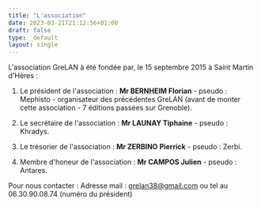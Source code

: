 ```yaml
---
title: "L'association"
date: 2023-03-21T21:12:56+01:00
draft: false
type: _default
layout: single
---
```


L'association GreLAN à été fondée par, le 15 septembre 2015 à Saint Martin d'Hères :

1. Le président de l'association :
**Mr BERNHEIM Florian** - pseudo : Mephisto - organisateur des précédentes GreLAN (avant de monter cette association - 7 éditions passées sur Grenoble).

2. Le secrétaire de l'association :
**Mr LAUNAY Tiphaine** - pseudo : Khradys.

3. Le trésorier de l'association :
**Mr ZERBINO Pierrick** - pseudo : Zerbi.

4. Membre d'honeur de l'association :
**Mr CAMPOS Julien** - pseudo : Antares.

Pour nous contacter :
Adresse mail : [grelan38@gmail.com](mailto:grelan38@gmail.com) ou tel au 06.30.90.08.74 (numéro du président)
